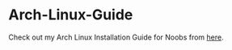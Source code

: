 # Arch-Linux-Guide
Check out my Arch Linux Installation Guide for Noobs from [here](https://github.com/freeezer98/Arch-Linux-Guide/wiki/arch-linux-installation-for-noobs).

